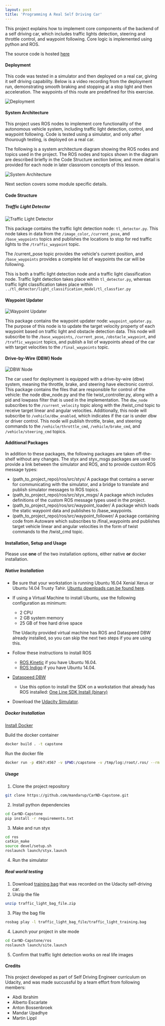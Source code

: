 ```yaml
---
layout: post
title: 'Programming A Real Self Driving Car'
---
```



This project explains how to implement core components of the backend of a self driving car, which includes traffic lights detection, steering and throttle control, and waypoint following. Core logic is implemented using python and ROS.


The source code is hosted [here](https://github.com/mandarup/CarND-Capstone)



#### Deployment

This code was  tested in a simulator and then  deployed on a real car, giving it self driving capability. Below is a video recording from the deployment run, demonstrating smooth braking and stopping at a stop light and then acceleration. The waypoints of this route are predefined for this exercise.

![Deployment](/assets/img/projects/programming-a-self-driving-car/deployment-video.gif)




#### System Architecture


This project uses ROS nodes to implement core functionality of the autonomous vehicle system, including traffic light detection, control, and waypoint following. Code is tested using a simulator, and only after thourough testing, is deployed on a real car.

The following is a system architecture diagram showing the ROS nodes and topics used in the project. The ROS nodes and topics shown in the diagram are described briefly in the Code Structure section below, and more detail is provided for each node in later classroom concepts of this lesson.


![System Architecture](/assets/img/projects/programming-a-self-driving-car/system-architecture.png)

Next section covers some module specific details.


#### Code Structure

##### Traffic Light Detector

![Traffic Light Detector](/assets/img/projects/programming-a-self-driving-car/tl-node.png)

This package contains the traffic light detection node: `tl_detector.py`. This node takes in data from the `/image_color`, `/current_pose`, and `/base_waypoints` topics and publishes the locations to stop for red traffic lights to the `/traffic_waypoint` topic.

The /current_pose topic provides the vehicle's current position, and `/base_waypoints` provides a complete list of waypoints the car will be following.

This is both a traffic light detection node and a traffic light classification node. Traffic light detection  takes place within `tl_detector.py`, whereas traffic light classification  takes place within `../tl_detector/light_classification_model/tl_classfier.py`



#### Waypoint Updater

![Waypoint Updater](/assets/img/projects/programming-a-self-driving-car/waypoint-updater-node.png)

This package contains the waypoint updater node: `waypoint_updater.py`. The purpose of this node is to update the target velocity property of each waypoint based on traffic light and obstacle detection data. This node will subscribe to the `/base_waypoints`, `/current_pose`, `/obstacle_waypoint`, and `/traffic_waypoint` topics, and publish a list of waypoints ahead of the car with target velocities to the `/final_waypoints` topic.


#### Drive-by-Wire (DBW) Node

![DBW Node](/assets/img/projects/programming-a-self-driving-car/dbw-node.png)

The car used for deployment is equipped with a drive-by-wire (dbw) system, meaning the throttle, brake, and steering have electronic control. This package contains the files that are responsible for control of the vehicle: the node dbw_node.py and the file twist_controller.py, along with a pid and lowpass filter that  is used in the  implementation. The `dbw_node` subscribes to the `/current_velocity` topic along with the /twist_cmd topic to receive target linear and angular velocities. Additionally, this node will subscribe to `/vehicle/dbw_enabled`, which indicates if the car is under dbw or driver control. This node will publish throttle, brake, and steering commands to the `/vehicle/throttle_cmd`, `/vehicle/brake_cmd`, and `/vehicle/steering_cmd` topics.


#### Additional Packages


In addition to these packages, the following packages are taken off-the-shelf without any changes. The styx and styx_msgs packages are used to provide a link between the simulator and ROS, and to provide custom ROS message types:

- (path_to_project_repo)/ros/src/styx/
A package that contains a server for communicating with the simulator, and a bridge to translate and publish simulator messages to ROS topics.
- (path_to_project_repo)/ros/src/styx_msgs/
A package which includes definitions of the custom ROS message types used in the project.
- (path_to_project_repo)/ros/src/waypoint_loader/
A package which loads the static waypoint data and publishes to /base_waypoints.
- (path_to_project_repo)/ros/src/waypoint_follower/
A package containing code from Autoware which subscribes to /final_waypoints and publishes target vehicle linear and angular velocities in the form of twist commands to the /twist_cmd topic.



#### Installation, Setup and Usage

Please use **one** of the two installation options, either native **or** docker installation.

##### Native Installation

* Be sure that your workstation is running Ubuntu 16.04 Xenial Xerus or Ubuntu 14.04 Trusty Tahir. [Ubuntu downloads can be found here](https://www.ubuntu.com/download/desktop).
* If using a Virtual Machine to install Ubuntu, use the following configuration as minimum:
  * 2 CPU
  * 2 GB system memory
  * 25 GB of free hard drive space

  The Udacity provided virtual machine has ROS and Dataspeed DBW already installed, so you can skip the next two steps if you are using this.

* Follow these instructions to install ROS
  * [ROS Kinetic](http://wiki.ros.org/kinetic/Installation/Ubuntu) if you have Ubuntu 16.04.
  * [ROS Indigo](http://wiki.ros.org/indigo/Installation/Ubuntu) if you have Ubuntu 14.04.
* [Dataspeed DBW](https://bitbucket.org/DataspeedInc/dbw_mkz_ros)
  * Use this option to install the SDK on a workstation that already has ROS installed: [One Line SDK Install (binary)](https://bitbucket.org/DataspeedInc/dbw_mkz_ros/src/81e63fcc335d7b64139d7482017d6a97b405e250/ROS_SETUP.md?fileviewer=file-view-default)
* Download the [Udacity Simulator](https://github.com/udacity/CarND-Capstone/releases).

##### Docker Installation
[Install Docker](https://docs.docker.com/engine/installation/)

Build the docker container
```bash
docker build . -t capstone
```

Run the docker file
```bash
docker run -p 4567:4567 -v $PWD:/capstone -v /tmp/log:/root/.ros/ --rm -it capstone
```

<!-- ##### Port Forwarding
To set up port forwarding, please refer to the [instructions from term 2](https://classroom.udacity.com/nanodegrees/nd013/parts/40f38239-66b6-46ec-ae68-03afd8a601c8/modules/0949fca6-b379-42af-a919-ee50aa304e6a/lessons/f758c44c-5e40-4e01-93b5-1a82aa4e044f/concepts/16cf4a78-4fc7-49e1-8621-3450ca938b77) -->

##### Usage

1. Clone the project repository
```bash
git clone https://github.com/mandarup/CarND-Capstone.git
```

2. Install python dependencies
```bash
cd CarND-Capstone
pip install -r requirements.txt
```
3. Make and run styx
```bash
cd ros
catkin_make
source devel/setup.sh
roslaunch launch/styx.launch
```
4. Run the simulator

##### Real world testing
1. Download [training bag](https://s3-us-west-1.amazonaws.com/udacity-selfdrivingcar/traffic_light_bag_file.zip) that was recorded on the Udacity self-driving car.
2. Unzip the file
```bash
unzip traffic_light_bag_file.zip
```
3. Play the bag file
```bash
rosbag play -l traffic_light_bag_file/traffic_light_training.bag
```
4. Launch your project in site mode
```bash
cd CarND-Capstone/ros
roslaunch launch/site.launch
```
5. Confirm that traffic light detection works on real life images


#### Credits

This project developed as part of Self Driving Engineer curriculum on Udacity, and was made succussful by a team effort from following members:
- Abdi Ibrahim
- Alberto Escarlate
- Anton Bossenbroek
- Mandar Upadhye
- Martin Lippl
